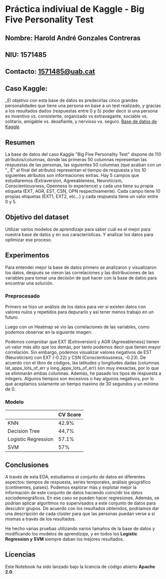 # Práctica indiviual de Kaggle - Big Five Personality Test

## Nombre: Harold André Gonzales Contreras
## NIU: 1571485
## Contacto: 1571485@uab.cat
## Caso Kaggle:
_El objetivo con esta base de datos es predecirlas cinco grandes personalidades que tiene una persona en base a un test realizado, y gracias a los resultados dados (respuestas entre 0 y 5) poder decir si una persona es inventivo vs. consistente, organizado vs extravagante, sociable vs. solitario, amigable vs. desafiante, y  nervioso vs. seguro.
[Base de datos de Kaggle](https://www.kaggle.com/datasets/tunguz/big-five-personality-test?resource=download)

## Resumen
La base de datos del caso Kaggle "Big Five Personality Test" dispone de 110 atributos/columnas, donde las primeras 50 columnas representan las respuestas de las personas, las siguientes 50 columnas (que acaban con un "_ E" al final del atributo) representan el tiempo de respuesta y los 10 siguientes atributos son informaciones extras. Hay 5 campos que estudiaremos (Extraversion, Agreeableness, Neuroticism, Conscientiousness, Openness to experience) y cada una tiene su propia etiqueta (EXT, AGR, EST, CSN, OPN respectivamente). Cada campo tiene 10 propias etiquetas (EXT1, EXT2, etc...) y cada respuesta tiene un valor entre 0 y 5.


## Objetivo del dataset
Utilizar varios modelos de aprendizaje para saber cuál es el mejor para nuestra base de datos y en sus características. Y analizar los datos para optimizar ese proceso.


## Experimentos
Para entender mejor la base de datos primero se analizaron y visualizaron los datos, después se vieron las correlaciones y las distribuciones de las variables para tomar una decisión de qué hacer con la base de datos para encontrar una solución.


### Preprocesado
Primero se hizo un análisis de los datos para ver si existen datos con valores nulos y repetidos para depurarlo y así tener menos trabajo en un futuro.

Luego con un Heatmap se vio las correlaciones de las variables, como podemos observar en la siguiente imagen:


Podemos comprobar que EXT (Extroversion) y AGR (Agreeableness) tienen un valor más alto que los demás, por tanto podemos decir que tienen mayor correlación. Sin embargo, podemos visualizar valores negativos de EST (Neuroticism) con EXT (-0.22) y CSN (Conscientiousness, -0.23).
De acuerdo con el libro de códigos, las latitudes y longitudes dadas (columnas lat_appx_lots_of_err y long_appx_lots_of_err) son muy inexactas, por lo que se eliminarán ambas columnas. Además, he pasado los tipos de respuesta a integers.
Algunos tiempos son excesivos o hay algunos negativos, por lo que aceptamos solamente un tiempo maximo de 30 segundos y un mínimo de 0.

### Modelo

|  | CV Score |
| ------------- | ------------- |
| KNN  | 42.9%  |
| Decision Tree  | 44,7%  |
| Logistic Regression  | 57.1%  |
| SVM  | 57%  |

## Conclusiones
A través de esta EDA, estudiamos el conjunto de datos en diferentes aspectos: tiempos de respuesta, series temporales, análisis geográfico (continentes, países). Podemos explorar más y explotar mejor la información de este conjunto de datos haciendo coincidir los datos sociodemográficos. En ese caso se pueden hacer regresiones. Además, se podrían aplicar algoritmos no supervisados a este conjunto de datos para descubrir grupos. De acuerdo con los resultados obtenidos, podríamos dar una descripción de cada clúster para que las personas puedan verse a sí mismas a través de los resultados.

He hecho varias pruebas utilizando varios tamaños de la base de datos y modificando los modelos de aprendizaje, y en todos los **Logistic Regression y SVM** siempre daban los mejores resultados.


## Licencias
Este Notebook ha sido lanzado bajo la licencia de código abierto **Apache 2.0**.
